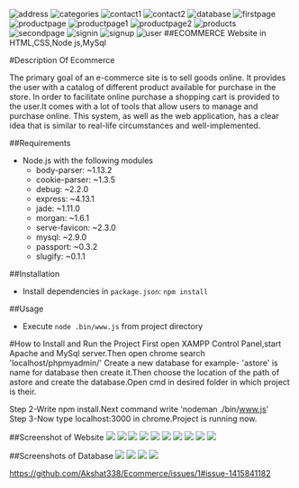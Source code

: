 ![address](https://user-images.githubusercontent.com/91428402/196844105-b4c4473e-5d1b-414b-8b1f-b45c5cc9acd1.PNG)
![categories](https://user-images.githubusercontent.com/91428402/196844113-1ca57efc-0785-456e-a86e-e3f6388837ec.PNG)
![contact1](https://user-images.githubusercontent.com/91428402/196844120-559087e4-5d86-493c-a183-b900469ed0f7.PNG)
![contact2](https://user-images.githubusercontent.com/91428402/196844124-71af8ce8-6ed1-44b5-bb4f-8762f0b1f2a3.PNG)
![database](https://user-images.githubusercontent.com/91428402/196844127-e29494d6-4ba4-4d0d-a69f-196f67fc0616.PNG)
![firstpage](https://user-images.githubusercontent.com/91428402/196844132-b6576e7e-cbf5-40a0-9541-a1568b456223.PNG)
![productpage](https://user-images.githubusercontent.com/91428402/196844144-6efbdaf5-83f6-4cf2-9b37-c2f5886dacd3.PNG)
![productpage1](https://user-images.githubusercontent.com/91428402/196844152-cabf256b-ef40-4470-ab16-de02883bfaf4.PNG)
![productpage2](https://user-images.githubusercontent.com/91428402/196844172-47057f19-5c8a-4258-8094-cff18b2bd818.PNG)
![products](https://user-images.githubusercontent.com/91428402/196844179-e98e5458-e2d5-4cb8-ad36-dc29f3a8c6ef.PNG)
![secondpage](https://user-images.githubusercontent.com/91428402/196844188-dca06d8f-5a60-474f-be7a-546d4ed2b248.PNG)
![signin](https://user-images.githubusercontent.com/91428402/196844198-6c9e2c68-5aad-4676-bce1-9178629035f6.PNG)
![signup](https://user-images.githubusercontent.com/91428402/196844200-f6b3b229-9d4c-4ac0-b51e-c291fd0e1c93.PNG)
![user](https://user-images.githubusercontent.com/91428402/196844206-eeba9e2e-7912-4d7a-bd7d-adfeb40f7cf8.PNG)
##ECOMMERCE Website in HTML,CSS,Node js,MySql

#Description Of Ecommerce 

The primary goal of an e-commerce site is to sell goods online. It provides the user with a catalog of different product available for purchase in the store. In order to facilitate online purchase a shopping cart is provided to the user.It comes with a lot of tools that allow users to manage and purchase online. This system, as well as the web application, has a clear idea that is similar to real-life circumstances and well-implemented.

##Requirements
* Node.js with the following modules
    * body-parser: ~1.13.2
    * cookie-parser: ~1.3.5
    * debug: ~2.2.0
    * express: ~4.13.1
    * jade: ~1.11.0
    * morgan: ~1.6.1
    * serve-favicon: ~2.3.0
    * mysql: ~2.9.0
    * passport: ~0.3.2
    * slugify: ~0.1.1

##Installation
* Install dependencies in `package.json`: `npm install`

##Usage
* Execute `node .bin/www.js` from project directory

#How to Install and Run the Project
First open XAMPP Control Panel,start Apache and MySql server.Then open chrome search 'localhost/phpmyadmin/' Create a new database for example- 'astore' is name for database then create it.Then choose the location of the path of astore and create the database.Open cmd in desired folder in which project is their.

Step 2-Write npm install.Next command write 'nodeman ./bin/www.js'  
Step 3-Now type localhost:3000 in chrome.Project is running now.
 

##Screenshot of Website
![](./Screenshots/firstpage.png)
![](./Screenshots/secondpage.png)
![](./Screenshots/productpage.png)
![](./Screenshots/productpage1.png)
![](./Screenshots/productpage2.png)
![](./Screenshots/contact1.png)
![](./Screenshots/contact2.png)
![](./Screenshots/address.png)
![](./Screenshots/signup.png)
![](./Screenshots/signin.png)


##Screenshots of Database
![](./Screenshots/database.png)
![](./Screenshots/categories.png)
![](./Screenshots/products.png)
![](./Screenshots/user.png)

https://github.com/Akshat338/Ecommerce/issues/1#issue-1415841182
